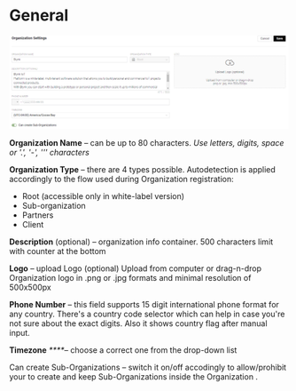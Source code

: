 # General



![](../../../.gitbook/assets/org_settings.png)

**Organization Name** – can be up to 80 characters. _Use letters, digits, space or '.', '-', ''' characters_

**Organization Type** – there are 4 types possible. Autodetection is applied accordingly to the flow used during Organization registration:

* Root \(accessible only in white-label version\)
* Sub-organization
* Partners
* Client

**Description** \(optional\) – organization info container. 500 characters limit with counter at the bottom

**Logo** – upload Logo \(optional\) Upload from computer or drag-n-drop Organization logo in .png or .jpg formats and minimal resolution of 500x500px

**Phone Number** – this field supports 15 digit international phone format for any country. There's a country code selector which can help in case you're not sure about the exact digits. Also it shows country flag after manual input.

**Timezone** _****–_ choose a correct one from the drop-down list 

Сan create Sub-Organizations – switch it on/off accodingly to allow/prohibit your to create and keep Sub-Organizations inside the Organization .

